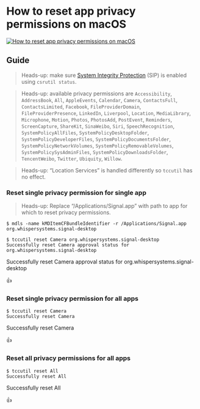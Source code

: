 <!--
Title: How to reset app privacy permissions on macOS
Description: Learn how to reset app privacy permissions on macOS.
Author: Sun Knudsen <https://github.com/sunknudsen>
Contributors: Sun Knudsen <https://github.com/sunknudsen>
Reviewers:
Publication date: 2020-12-31T14:52:42.907Z
Listed: true
-->

# How to reset app privacy permissions on macOS

[![How to reset app privacy permissions on macOS](how-to-reset-app-privacy-permissions-on-macos.png)](https://www.youtube.com/watch?v=g_5uk5UkLgw "How to reset app privacy permissions on macOS")

## Guide

> Heads-up: make sure [System Integrity Protection](https://support.apple.com/en-us/HT204899) (SIP) is enabled using `csrutil status`.

> Heads-up: available privacy permissions are `Accessibility`, `AddressBook`, `All`, `AppleEvents`, `Calendar`, `Camera`, `ContactsFull`, `ContactsLimited`, `Facebook`, `FileProviderDomain`, `FileProviderPresence`, `LinkedIn`, `Liverpool`, `Location`, `MediaLibrary`, `Microphone`, `Motion`, `Photos`, `PhotosAdd`, `PostEvent`, `Reminders`, `ScreenCapture`, `ShareKit`, `SinaWeibo`, `Siri`, `SpeechRecognition`, `SystemPolicyAllFiles`, `SystemPolicyDesktopFolder`, `SystemPolicyDeveloperFiles`, `SystemPolicyDocumentsFolder`, `SystemPolicyNetworkVolumes`, `SystemPolicyRemovableVolumes`, `SystemPolicySysAdminFiles`, `SystemPolicyDownloadsFolder`, `TencentWeibo`, `Twitter`, `Ubiquity`, `Willow`.

> Heads-up: “Location Services” is handled differently so `tccutil` has no effect.

### Reset single privacy permission for single app

> Heads-up: Replace “/Applications/Signal.app” with path to app for which to reset privacy permissions.

```console
$ mdls -name kMDItemCFBundleIdentifier -r /Applications/Signal.app
org.whispersystems.signal-desktop

$ tccutil reset Camera org.whispersystems.signal-desktop
Successfully reset Camera approval status for org.whispersystems.signal-desktop
```

Successfully reset Camera approval status for org.whispersystems.signal-desktop

👍

### Reset single privacy permission for all apps

```console
$ tccutil reset Camera
Successfully reset Camera
```

Successfully reset Camera

👍

### Reset all privacy permissions for all apps

```console
$ tccutil reset All
Successfully reset All
```

Successfully reset All

👍
